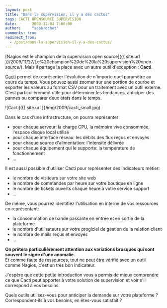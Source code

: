 ```yaml
---
layout: post
title: "Dans la supervision, il y a des cactus"
tags: CACTI OPENSOURCE SUPERVISION 
date:       2009-12-04 7:00:00
author:     "sebbrochet"
comments: true
redirect_from:
  - /post/dans-la-supervision-il-y-a-des-cactus/
---
```


[Nagios est le champion de la supervision open source]({{ site.url }}/2009/11/27/Le%20champion%20de%20la%20supervision%20open-source/). Mais il partage la place avec un autre outil d'exception : **Cacti**.

[Cacti](http://www.cacti.net/) permet de représenter l'évolution de n'importe quel paramètre au cours du temps. Vous pouvez aussi zoomer sur une portion de courbe et exporter les valeurs au format CSV pour un traitement avec un outil externe. C'est particulièrement utile pour déterminer les tendances, anticiper des pannes ou comparer deux états dans le temps.

![Cacti]({{ site.url }}/img/2009/cacti_small.jpg)

Dans le cas d'une infrastructure, on pourra représenter:  

* pour chaque serveur: la charge CPU, la mémoire vive consommée, l'espace disque local utilisé
* pour chaque interface réseau: les débits des flux reçus et envoyés
* pour chaque source d'alimentation: l'intensité délivrée
* pour chaque équipement qui le supporte: la température de fonctionnement
* ...

Il est aussi possible d'utiliser Cacti pour représenter des indicateurs métier:  

* le nombre de visiteurs sur votre site web
* le nombre de commandes par heure sur votre boutique en ligne
* le nombre de tickets ouverts chaque heure à votre service support
* ...

De même, vous pourrez identifiez l'utilisation en interne de vos ressources en représentant:  

* la consommation de bande passante en entrée et en sortie de la plateforme
* le nombre d'utilisateurs sur votre progiciel de gestion de la relation client
* le nombre de mails reçus et envoyés
* ...

**On prêtera particulièrement attention aux variations brusques qui sont souvent le signe d'une anomalie**.  
Et comme faute de ressources, tout ne peut être vérifié avec un outil comme Nagios, c'est un très bon indicateur.

J'espère que cette petite introduction vous a permis de mieux comprendre ce que Cacti peut apporter à votre solution de supervision et voir s'il correspond à vos besoins.


Quels outils utilisez-vous pour anticiper la demande sur votre plateforme ?
Correspondent-ils à vos besoins, en êtes-vous satisfait ?